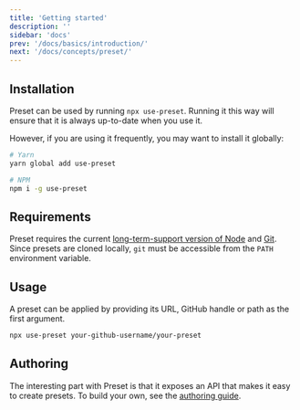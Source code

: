 ```yaml
---
title: 'Getting started'
description: ''
sidebar: 'docs'
prev: '/docs/basics/introduction/'
next: '/docs/concepts/preset/'
---
```


## Installation

Preset can be used by running `npx use-preset`. Running it this way will ensure that it is always up-to-date when you use it.

However, if you are using it frequently, you may want to install it globally:

```bash
# Yarn
yarn global add use-preset

# NPM
npm i -g use-preset
```

## Requirements

Preset requires the current [long-term-support version of Node](https://nodejs.org/en/download/) and [Git](https://git-scm.com/downloads). Since presets are cloned locally, `git` must be accessible from the `PATH` environment variable.

## Usage

A preset can be applied by providing its URL, GitHub handle or path as the first argument.

```bash
npx use-preset your-github-username/your-preset
```

## Authoring

The interesting part with Preset is that it exposes an API that makes it easy to create presets. To build your own, see the [authoring guide](/docs/authoring).
